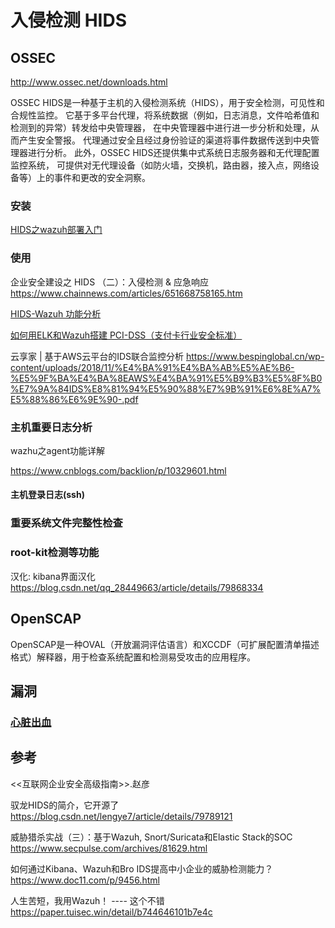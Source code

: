 # 入侵检测 HIDS

## OSSEC

http://www.ossec.net/downloads.html

OSSEC HIDS是一种基于主机的入侵检测系统（HIDS），用于安全检测，可见性和合规性监控。
它基于多平台代理，将系统数据（例如，日志消息，文件哈希值和检测到的异常）转发给中央管理器，
在中央管理器中进行进一步分析和处理，从而产生安全警报。
代理通过安全且经过身份验证的渠道将事件数据传送到中央管理器进行分析。
此外，OSSEC HIDS还提供集中式系统日志服务器和无代理配置监控系统，
可提供对无代理设备（如防火墙，交换机，路由器，接入点，网络设备等）上的事件和更改的安全洞察。

### 安装

[HIDS之wazuh部署入门](https://paper.tuisec.win/detail/5accd9bac828078)

### 使用

企业安全建设之 HIDS （二）：入侵检测 & 应急响应
https://www.chainnews.com/articles/651668758165.htm

[HIDS-Wazuh 功能分析](https://hellohxk.com/blog/hids-wazuh/)

[如何用ELK和Wazuh搭建 PCI-DSS（支付卡行业安全标准）](http://www.liuhaihua.cn/archives/349258.html)

云享家 | 基于AWS云平台的IDS联合监控分析
https://www.bespinglobal.cn/wp-content/uploads/2018/11/%E4%BA%91%E4%BA%AB%E5%AE%B6-%E5%9F%BA%E4%BA%8EAWS%E4%BA%91%E5%B9%B3%E5%8F%B0%E7%9A%84IDS%E8%81%94%E5%90%88%E7%9B%91%E6%8E%A7%E5%88%86%E6%9E%90-.pdf

### 主机重要日志分析

wazhu之agent功能详解

https://www.cnblogs.com/backlion/p/10329601.html

#### 主机登录日志(ssh)
### 重要系统文件完整性检查
### root-kit检测等功能

汉化: kibana界面汉化
https://blog.csdn.net/qq_28449663/article/details/79868334

## OpenSCAP

OpenSCAP是一种OVAL（开放漏洞评估语言）和XCCDF（可扩展配置清单描述格式）解释器，用于检查系统配置和检测易受攻击的应用程序。

## 漏洞

### [心脏出血](doc/hack/heartbleeder.md)

## 参考

<<互联网企业安全高级指南>>.赵彦

驭龙HIDS的简介，它开源了
https://blog.csdn.net/lengye7/article/details/79789121

威胁猎杀实战（三）：基于Wazuh, Snort/Suricata和Elastic Stack的SOC
https://www.secpulse.com/archives/81629.html

如何通过Kibana、Wazuh和Bro IDS提高中小企业的威胁检测能力？
https://www.doc11.com/p/9456.html

人生苦短，我用Wazuh！  ---- 这个不错
https://paper.tuisec.win/detail/b744646101b7e4c

